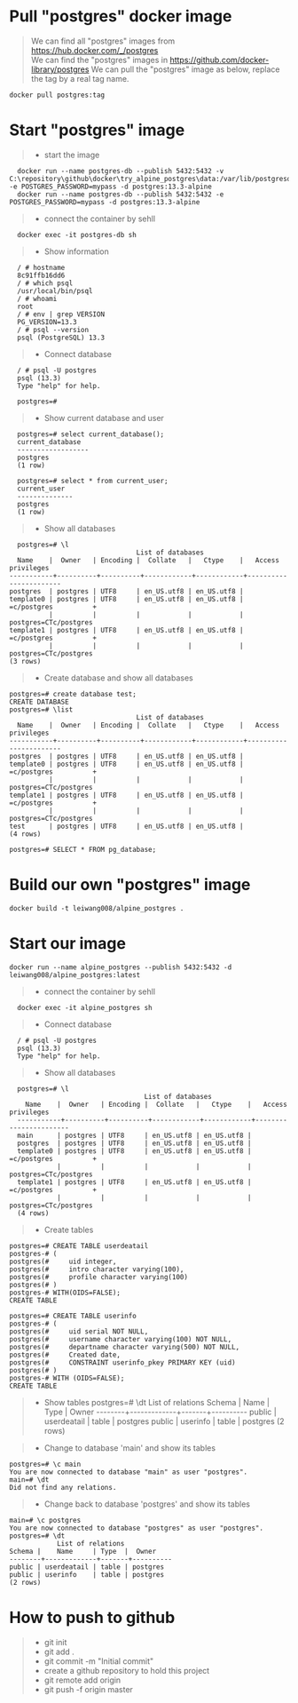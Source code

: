 
# Pull "postgres" docker image

  > We can find all "postgres" images from https://hub.docker.com/_/postgres  
  > We can find the "postgres" images in https://github.com/docker-library/postgres
  > We can pull the "postgres" image as below, replace the tag by a real tag name.

    docker pull postgres:tag

# Start "postgres" image

  > + start the image

      docker run --name postgres-db --publish 5432:5432 -v C:\repository\github\docker\try_alpine_postgres\data:/var/lib/postgresql/data -e POSTGRES_PASSWORD=mypass -d postgres:13.3-alpine
      docker run --name postgres-db --publish 5432:5432 -e POSTGRES_PASSWORD=mypass -d postgres:13.3-alpine

  > + connect the container by sehll 

      docker exec -it postgres-db sh

  > + Show information

      / # hostname  
      8c91ffb16dd6
      / # which psql
      /usr/local/bin/psql
      / # whoami
      root
      / # env | grep VERSION
      PG_VERSION=13.3
      / # psql --version
      psql (PostgreSQL) 13.3

  > + Connect database  

      / # psql -U postgres
      psql (13.3)
      Type "help" for help.

      postgres=#

  > + Show current database and user

      postgres=# select current_database();
      current_database
      ------------------
      postgres
      (1 row)

      postgres=# select * from current_user;
      current_user
      --------------
      postgres
      (1 row)


  > + Show all databases

      postgres=# \l
                                    List of databases
      Name    |  Owner   | Encoding |  Collate   |   Ctype    |   Access privileges
    -----------+----------+----------+------------+------------+-----------------------
    postgres  | postgres | UTF8     | en_US.utf8 | en_US.utf8 |
    template0 | postgres | UTF8     | en_US.utf8 | en_US.utf8 | =c/postgres          +
              |          |          |            |            | postgres=CTc/postgres
    template1 | postgres | UTF8     | en_US.utf8 | en_US.utf8 | =c/postgres          +
              |          |          |            |            | postgres=CTc/postgres
    (3 rows)


  > + Create database and show all databases

    postgres=# create database test;
    CREATE DATABASE
    postgres=# \list
                                    List of databases
      Name    |  Owner   | Encoding |  Collate   |   Ctype    |   Access privileges
    -----------+----------+----------+------------+------------+-----------------------
    postgres  | postgres | UTF8     | en_US.utf8 | en_US.utf8 |
    template0 | postgres | UTF8     | en_US.utf8 | en_US.utf8 | =c/postgres          +
              |          |          |            |            | postgres=CTc/postgres
    template1 | postgres | UTF8     | en_US.utf8 | en_US.utf8 | =c/postgres          +
              |          |          |            |            | postgres=CTc/postgres
    test      | postgres | UTF8     | en_US.utf8 | en_US.utf8 |
    (4 rows)

    postgres=# SELECT * FROM pg_database;


# Build our own "postgres" image
  
    docker build -t leiwang008/alpine_postgres .

# Start our image

    docker run --name alpine_postgres --publish 5432:5432 -d leiwang008/alpine_postgres:latest

> + connect the container by sehll 

      docker exec -it alpine_postgres sh

 > + Connect database  

      / # psql -U postgres
      psql (13.3)
      Type "help" for help.

 > + Show all databases

      postgres=# \l
                                      List of databases
        Name    |  Owner   | Encoding |  Collate   |   Ctype    |   Access privileges
      -----------+----------+----------+------------+------------+-----------------------
      main      | postgres | UTF8     | en_US.utf8 | en_US.utf8 |
      postgres  | postgres | UTF8     | en_US.utf8 | en_US.utf8 |
      template0 | postgres | UTF8     | en_US.utf8 | en_US.utf8 | =c/postgres          +
                |          |          |            |            | postgres=CTc/postgres
      template1 | postgres | UTF8     | en_US.utf8 | en_US.utf8 | =c/postgres          +
                |          |          |            |            | postgres=CTc/postgres
      (4 rows)
 > + Create tables

    postgres=# CREATE TABLE userdeatail
    postgres-# (
    postgres(#     uid integer,
    postgres(#     intro character varying(100),
    postgres(#     profile character varying(100)
    postgres(# )
    postgres-# WITH(OIDS=FALSE);
    CREATE TABLE

    postgres=# CREATE TABLE userinfo
    postgres-# (
    postgres(#     uid serial NOT NULL,
    postgres(#     username character varying(100) NOT NULL,
    postgres(#     departname character varying(500) NOT NULL,
    postgres(#     Created date,
    postgres(#     CONSTRAINT userinfo_pkey PRIMARY KEY (uid)
    postgres(# )
    postgres-# WITH (OIDS=FALSE);
    CREATE TABLE

 > + Show tables
    postgres=# \dt
              List of relations
    Schema |    Name     | Type  |  Owner
    --------+-------------+-------+----------
    public | userdeatail | table | postgres
    public | userinfo    | table | postgres
    (2 rows)

 > + Change to database 'main' and show its tables

    postgres=# \c main
    You are now connected to database "main" as user "postgres".
    main=# \dt
    Did not find any relations.

 > + Change back to database 'postgres' and show its tables

    main=# \c postgres
    You are now connected to database "postgres" as user "postgres".
    postgres=# \dt
                List of relations
    Schema |    Name     | Type  |  Owner
    --------+-------------+-------+----------
    public | userdeatail | table | postgres
    public | userinfo    | table | postgres
    (2 rows)

# How to push to github
  > + git init
  > + git add .
  > + git commit -m "Initial commit"
  > + create a github repository to hold this project
  > + git remote add origin <project url>
  > + git push -f origin master


  



 

 

